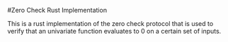 #Zero Check Rust Implementation

This is a rust implementation of the zero check protocol that is used to verify that an univariate function evaluates to 0 on a certain set of inputs.